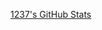 [1237's GitHub Stats](https://github-readme-stats.vercel.app/api?username=12three7&show_icons=true&theme=dark)
